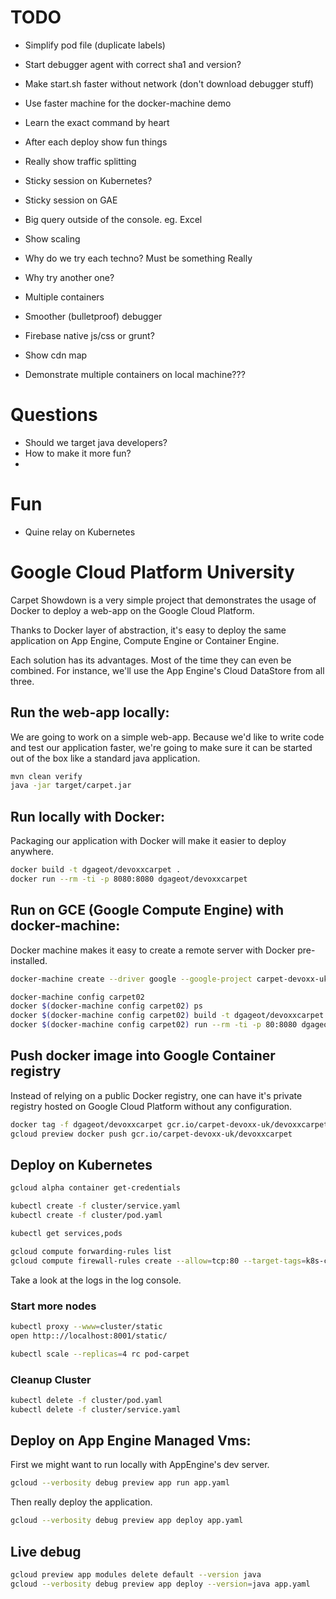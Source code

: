 # TODO

+ Simplify pod file (duplicate labels)
+ Start debugger agent with correct sha1 and version?
+ Make start.sh faster without network (don't download debugger stuff)
+ Use faster machine for the docker-machine demo

+ Learn the exact command by heart
+ After each deploy show fun things
+ Really show traffic splitting
+ Sticky session on Kubernetes?
+ Sticky session on GAE
+ Big query outside of the console. eg. Excel
+ Show scaling
+ Why do we try each techno? Must be something Really
+ Why try another one?
+ Multiple containers
+ Smoother (bulletproof) debugger
+ Firebase native js/css or grunt?
+ Show cdn map
+ Demonstrate multiple containers on local machine???


# Questions

+ Should we target java developers?
+ How to make it more fun?
+ 


# Fun

+ Quine relay on Kubernetes
















# Google Cloud Platform University

Carpet Showdown is a very simple project that demonstrates the usage of Docker
to deploy a web-app on the Google Cloud Platform.

Thanks to Docker layer of abstraction, it's easy to deploy the same application
on App Engine, Compute Engine or Container Engine.

Each solution has its advantages. Most of the time they can even be combined.
For instance, we'll use the App Engine's Cloud DataStore from all three.

## Run the web-app locally:

We are going to work on a simple web-app. Because we'd like to write code and
test our application faster, we're going to make sure it can be started out of
the box like a standard java application.

```bash
mvn clean verify
java -jar target/carpet.jar
```

## Run locally with Docker:

Packaging our application with Docker will make it easier to deploy anywhere.

```bash
docker build -t dgageot/devoxxcarpet .
docker run --rm -ti -p 8080:8080 dgageot/devoxxcarpet
```

## Run on GCE (Google Compute Engine) with docker-machine:

Docker machine makes it easy to create a remote server with Docker pre-installed.

```bash
docker-machine create --driver google --google-project carpet-devoxx-uk --google-zone europe-west1-d --google-machine-type n1-standard-1 carpet02

docker-machine config carpet02
docker $(docker-machine config carpet02) ps
docker $(docker-machine config carpet02) build -t dgageot/devoxxcarpet .
docker $(docker-machine config carpet02) run --rm -ti -p 80:8080 dgageot/devoxxcarpet
```

## Push docker image into Google Container registry

Instead of relying on a public Docker registry, one can have it's private
registry hosted on Google Cloud Platform without any configuration.

```bash
docker tag -f dgageot/devoxxcarpet gcr.io/carpet-devoxx-uk/devoxxcarpet
gcloud preview docker push gcr.io/carpet-devoxx-uk/devoxxcarpet
```

## Deploy on Kubernetes

```bash
gcloud alpha container get-credentials

kubectl create -f cluster/service.yaml
kubectl create -f cluster/pod.yaml

kubectl get services,pods

gcloud compute forwarding-rules list
gcloud compute firewall-rules create --allow=tcp:80 --target-tags=k8s-carpet-node k8s-carpet-node-80
```

Take a look at the logs in the log console.

### Start more nodes

```bash
kubectl proxy --www=cluster/static
open http:://localhost:8001/static/

kubectl scale --replicas=4 rc pod-carpet
```

### Cleanup Cluster

```bash
kubectl delete -f cluster/pod.yaml
kubectl delete -f cluster/service.yaml
```

## Deploy on App Engine Managed Vms:

First we might want to run locally with AppEngine's dev server.

```bash
gcloud --verbosity debug preview app run app.yaml
```

Then really deploy the application.

```bash
gcloud --verbosity debug preview app deploy app.yaml
```

## Live debug

```bash
gcloud preview app modules delete default --version java
gcloud --verbosity debug preview app deploy --version=java app.yaml
```
